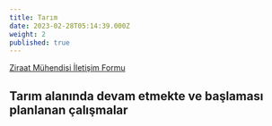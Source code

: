 ```yaml
---
title: Tarım
date: 2023-02-28T05:14:39.000Z
weight: 2
published: true
---
```

[Ziraat Mühendisi İletişim Formu](https://forms.gle/UCkU5x6wjMEieBPL6)

## Tarım alanında devam etmekte ve başlaması planlanan çalışmalar
